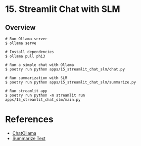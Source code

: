 # 15. Streamlit Chat with SLM

## Overview

```shell
# Run Ollama server
$ ollama serve

# Install dependencies
$ ollama pull phi3

# Run a simple chat with Ollama
$ poetry run python apps/15_streamlit_chat_slm/chat.py

# Run summarization with SLM
$ poetry run python apps/15_streamlit_chat_slm/summarize.py

# Run streamlit app
$ poetry run python -m streamlit run apps/15_streamlit_chat_slm/main.py
```

# References

- [ChatOllama](https://python.langchain.com/docs/integrations/chat/ollama/)
- [Summarize Text](https://python.langchain.com/docs/tutorials/summarization/)
